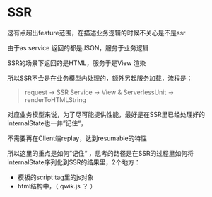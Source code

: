 # SSR

这有点超出feature范围，在描述业务逻辑的时候不关心是不是ssr

由于as service 返回的都是JSON，服务于业务逻辑

SSR的场景下返回的是HTML，服务于是View 渲染

所以SSR不会是在业务模型内处理的，额外另起服务加载，流程是：

> request -> SSR Service -> View & ServerlessUnit -> renderToHTMLString

对应业务模型来说，为了尽可能提供性能，最好是在SSR里已经处理好的internalState也一并”记住“，

不需要再在Client端replay，达到resumable的特性

所以这里的重点是如何”记住“ ，思考的路径是在SSR的过程里如何将internalState序列化到SSR的结果里，2个地方：

- 模板的script tag里的js对象
- html结构中，（  qwik.js ？ ）

